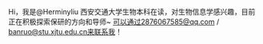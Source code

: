 Hi，我是@Herminyliu
西安交通大学生物本科在读，对生物信息学感兴趣，目前正在积极探索保研的方向和导师~
可以通过2876067585@qq.com / banruo@stu.xjtu.edu.cn来联系我！
